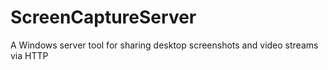 # ScreenCaptureServer
A Windows server tool for sharing desktop screenshots and video streams via HTTP
